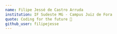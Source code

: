 ```yaml
---
name: Filipe Jessé de Castro Arruda
institution: IF Sudeste MG - Campus Juiz de Fora
quote: Coding for the future 🚀
github_user: filipejesse
---
```


